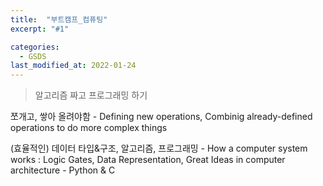 ```yaml
---
title:  "부트캠프_컴퓨팅"
excerpt: "#1"

categories:
  - GSDS
last_modified_at: 2022-01-24
---
```


> 알고리즘 짜고 프로그래밍 하기

쪼개고, 쌓아 올려야함
    - Defining new operations, Combinig already-defined operations to do more complex things

(효율적인) 데이터 타입&구조, 알고리즘, 프로그래밍
    - How a computer system works : Logic Gates, Data Representation, Great Ideas in computer architecture
    - Python & C